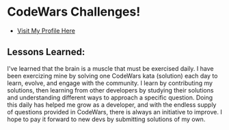 # CodeWars Challenges!

 - [Visit My Profile Here](https://www.codewars.com/users/toniwilliams1)





## Lessons Learned: 

I've learned that the brain is a muscle that must be exercised daily. I have been exercizing mine by solving one CodeWars kata (solution) each day to learn, evolve, and engage with the community. I learn by contributing my solutions, then learning from other developers by studying their solutions and understanding different ways to approach a specific question. Doing this daily has helped me grow as a developer, and with the endless supply of questions provided in CodeWars, there is always an initiative to improve. I  hope to pay it forward to new devs by submitting solutions of my own.
